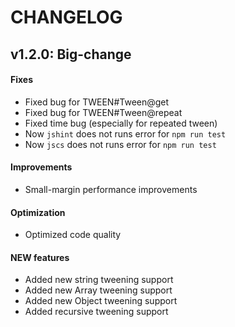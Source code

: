 # CHANGELOG

## v1.2.0: Big-change

#### Fixes
- Fixed bug for TWEEN#Tween@get
- Fixed bug for TWEEN#Tween@repeat
- Fixed time bug (especially for repeated tween)
- Now `jshint` does not runs error for `npm run test`
- Now `jscs` does not runs error for `npm run test`

#### Improvements
- Small-margin performance improvements

#### Optimization
- Optimized code quality

#### NEW features
- Added new string tweening support
- Added new Array tweening support
- Added new Object tweening support
- Added recursive tweening support